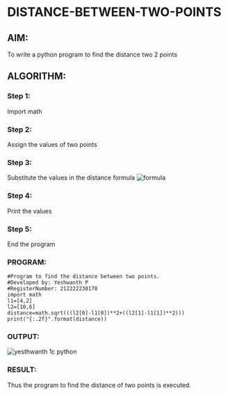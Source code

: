 # DISTANCE-BETWEEN-TWO-POINTS


## AIM:

To write a python program to find the distance two 2 points

## ALGORITHM:

### Step 1: 

Import math

### Step 2: 

Assign the values of two points

### Step 3: 

Substitute the values in the distance formula  ![formula](/formula.JPG)

### Step 4: 

Print the values

### Step 5: 

End the program

### PROGRAM:

```
#Program to find the distance between two points.
#Developed by: Yeshwanth P
#RegisterNumber: 212222230178
import math
l1=[4,2]
l2=[10,6]
distance=math.sqrt(((l2[0]-l1[0])**2+((l2[1]-l1[1])**2)))
print("{:.2f}".format(distance))
```

### OUTPUT:

![yesthwanth 1c python](https://user-images.githubusercontent.com/119476088/232832434-56a8ab2a-78e3-4a4e-b801-c1267ec90d63.png)


### RESULT:

Thus the program to find the distance of two points is executed.
